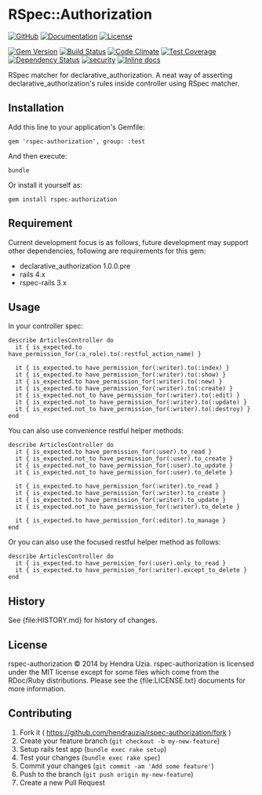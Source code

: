 # RSpec::Authorization

[![GitHub](http://img.shields.io/badge/github-hendrauzia/rspec--authorization-blue.svg)](http://github.com/hendrauzia/rspec-authorization)
[![Documentation](http://img.shields.io/badge/docs-rdoc.info-blue.svg)](http://rubydoc.org/github/hendrauzia/rspec-authorization)
[![License](http://img.shields.io/badge/license-MIT-blue.svg)](#license)

[![Gem Version](https://badge.fury.io/rb/rspec-authorization.svg)](http://badge.fury.io/rb/rspec-authorization)
[![Build Status](https://travis-ci.org/hendrauzia/rspec-authorization.svg)](https://travis-ci.org/hendrauzia/rspec-authorization)
[![Code Climate](https://codeclimate.com/github/hendrauzia/rspec-authorization/badges/gpa.svg)](https://codeclimate.com/github/hendrauzia/rspec-authorization)
[![Test Coverage](https://codeclimate.com/github/hendrauzia/rspec-authorization/badges/coverage.svg)](https://codeclimate.com/github/hendrauzia/rspec-authorization)
[![Dependency Status](https://gemnasium.com/hendrauzia/rspec-authorization.svg)](https://gemnasium.com/hendrauzia/rspec-authorization)
[![security](https://hakiri.io/github/hendrauzia/rspec-authorization/master.svg)](https://hakiri.io/github/hendrauzia/rspec-authorization/master)
[![Inline docs](http://inch-ci.org/github/hendrauzia/rspec-authorization.svg?branch=master)](http://inch-ci.org/github/hendrauzia/rspec-authorization)

RSpec matcher for declarative_authorization. A neat way of asserting
declarative_authorization's rules inside controller using RSpec matcher.

## Installation

Add this line to your application's Gemfile:


    gem 'rspec-authorization', group: :test


And then execute:

    bundle

Or install it yourself as:

    gem install rspec-authorization

## Requirement

Current development focus is as follows, future development may support other
dependencies, following are requirements for this gem:

- declarative_authorization 1.0.0.pre
- rails 4.x
- rspec-rails 3.x

## Usage

In your controller spec:

    describe ArticlesController do
      it { is_expected.to have_permission_for(:a_role).to(:restful_action_name) }

      it { is_expected.to have_permission_for(:writer).to(:index) }
      it { is_expected.to have_permission_for(:writer).to(:show) }
      it { is_expected.to have_permission_for(:writer).to(:new) }
      it { is_expected.to have_permission_for(:writer).to(:create) }
      it { is_expected.not_to have_permission_for(:writer).to(:edit) }
      it { is_expected.not_to have_permission_for(:writer).to(:update) }
      it { is_expected.not_to have_permission_for(:writer).to(:destroy) }
    end

You can also use convenience restful helper methods:

    describe ArticlesController do
      it { is_expected.to have_permission_for(:user).to_read }
      it { is_expected.not_to have_permission_for(:user).to_create }
      it { is_expected.not_to have_permission_for(:user).to_update }
      it { is_expected.not_to have_permission_for(:user).to_delete }

      it { is_expected.to have_permission_for(:writer).to_read }
      it { is_expected.to have_permission_for(:writer).to_create }
      it { is_expected.to have_permission_for(:writer).to_update }
      it { is_expected.not_to have_permission_for(:writer).to_delete }

      it { is_expected.to have_permission_for(:editor).to_manage }
    end

Or you can also use the focused restful helper method as follows:

    describe ArticlesController do
      it { is_expected.to have_permision_for(:user).only_to_read }
      it { is_expected.to have_permision_for(:writer).except_to_delete }
    end

## History

See {file:HISTORY.md} for history of changes.

## License

rspec-authorization &copy; 2014 by Hendra Uzia. rspec-authorization is
licensed under the MIT license except for some files which come from the
RDoc/Ruby distributions. Please see the {file:LICENSE.txt} documents
for more information.

## Contributing

1. Fork it ( https://github.com/hendrauzia/rspec-authorization/fork )
2. Create your feature branch (`git checkout -b my-new-feature`)
3. Setup rails test app (`bundle exec rake setup`)
3. Test your changes (`bundle exec rake spec`)
5. Commit your changes (`git commit -am 'Add some feature'`)
6. Push to the branch (`git push origin my-new-feature`)
7. Create a new Pull Request
